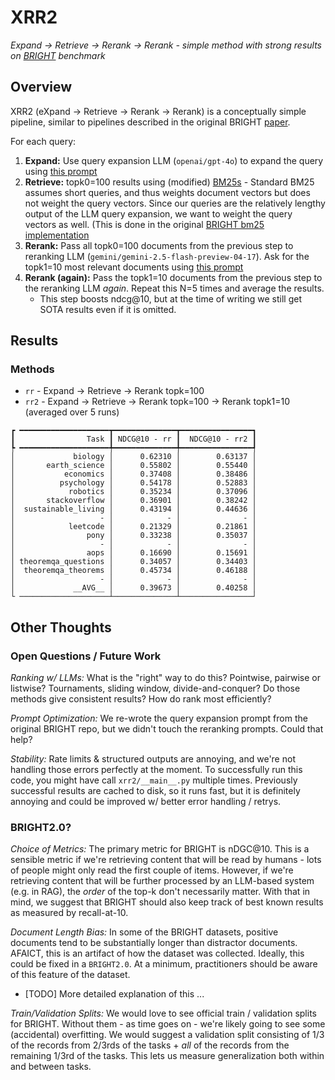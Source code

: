 # XRR2
_Expand -> Retrieve -> Rerank -> Rerank - simple method with strong results on [BRIGHT](https://brightbenchmark.github.io/) benchmark_

## Overview

XRR2 (eXpand -> Retrieve -> Rerank -> Rerank) is a conceptually simple pipeline, similar to pipelines described in the original BRIGHT [paper](https://arxiv.org/pdf/2407.12883).

For each query:
  1) __Expand:__ Use query expansion LLM (`openai/gpt-4o`) to expand the query using [this prompt](./xrr2/prompts/v2_query_expander.md)
  2) __Retrieve:__ topk0=100 results using (modified) [BM25s](https://github.com/jataware/bm25s)
    - Standard BM25 assumes short queries, and thus weights document vectors but does not weight the query vectors.  Since our queries are the relatively lengthy output of the LLM query expansion, we want to weight the query vectors as well.  (This is done in the original [BRIGHT bm25 implementation](https://github.com/xlang-ai/BRIGHT/blob/main/retrievers.py#L196)
  3) __Rerank:__ Pass all topk0=100 documents from the previous step to reranking LLM (`gemini/gemini-2.5-flash-preview-04-17`).  Ask for the topk1=10 most relevant documents using [this prompt](./xrr2/prompts/v2_reranker.md)
  4) __Rerank (again):__ Pass the topk1=10 documents from the previous step to the reranking LLM _again_.  Repeat this N=5 times and average the results.
     - This step boosts ndcg@10, but at the time of writing we still get SOTA results even if it is omitted.

## Results

### Methods
- `rr` - Expand -> Retrieve -> Rerank topk=100
- `rr2` - Expand -> Retrieve -> Rerank topk=100 -> Rerank topk1=10 (averaged over 5 runs)

```
┏ ━━━━━━━━━━━━━━━━━━━━┳━━━━━━━━━━━━━━┳━━━━━━━━━━━━━━━━┓
┃                Task ┃ NDCG@10 - rr ┃  NDCG@10 - rr2 ┃
┡ ━━━━━━━━━━━━━━━━━━━━╇━━━━━━━━━━━━━━╇━━━━━━━━━━━━━━━━┩
│             biology │      0.62310 │        0.63137 │
│       earth_science │      0.55802 │        0.55440 │
│           economics │      0.37408 │        0.38486 │
│          psychology │      0.54178 │        0.52883 │
│            robotics │      0.35234 │        0.37096 │
│       stackoverflow │      0.36901 │        0.38242 │
│  sustainable_living │      0.43194 │        0.44636 │
│                   - │            - │              - │
│            leetcode │      0.21329 │        0.21861 │
│                pony │      0.33238 │        0.35037 │
│                   - │            - │              - │
│                aops │      0.16690 │        0.15691 │
│ theoremqa_questions │      0.34057 │        0.34403 │
│  theoremqa_theorems │      0.45734 │        0.46188 │
│                   - │            - │              - │
│             __AVG__ │      0.39673 │        0.40258 │
└ ────────────────────┴──────────────┴────────────────┘
```

## Other Thoughts

### Open Questions / Future Work

_Ranking w/ LLMs:_ What is the "right" way to do this?  Pointwise, pairwise or listwise?  Tournaments, sliding window, divide-and-conquer?  Do those methods give consistent results?  How do rank most efficiently?

_Prompt Optimization:_ We re-wrote the query expansion prompt from the original BRIGHT repo, but we didn't touch the reranking prompts.  Could that help?

_Stability:_ Rate limits & structured outputs are annoying, and we're not handling those errors perfectly at the moment.  To successfully run this code, you might have call `xrr2/__main__.py` multiple times.  Previously successful results are cached to disk, so it runs fast, but it is definitely annoying and could be improved w/ better error handling / retrys.

### BRIGHT2.0?

_Choice of Metrics:_ The primary metric for BRIGHT is nDGC@10.  This is a sensible metric if we're retrieving content that will be read by humans - lots of people might only read the first couple of items.  However, if we're retrieving content that will be further processed by an LLM-based system (e.g. in RAG), the _order_ of the top-k don't necessarily matter.  With that in mind, we suggest that BRIGHT should also keep track of best known results as measured by recall-at-10.

_Document Length Bias:_ In some of the BRIGHT datasets, positive documents tend to be substantially longer than distractor documents.  AFAICT, this is an artifact of how the dataset was collected.  Ideally, this could be fixed in a `BRIGHT2.0`.  At a minimum, practitioners should be aware of this feature of the dataset.
 - [TODO] More detailed explanation of this  ...

_Train/Validation Splits:_ We would love to see official train / validation splits for BRIGHT.  Without them - as time goes on - we're likely going to see some (accidental) overfitting.  We would suggest a validation split consisting of 1/3 of the records from 2/3rds of the tasks + _all_ of the records from the remaining 1/3rd of the tasks.  This lets us measure generalization both within and between tasks.
